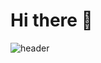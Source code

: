 # Hi there 👋
![header](https://capsule-render.vercel.app/api?type=rect&color=gradient&height=100&section=header&text=Gabriel%20Vilela%20-%20BIM%20Architect%20+%20future%20Data%20Scientist&fontSize=25)



<!--
**gbrfvilela/gbrfvilela** is a ✨ _special_ ✨ repository because its `README.md` (this file) appears on your GitHub profile.

Here are some ideas to get you started:

- 🔭 I’m currently working on ...
- 🌱 I’m currently learning ...
- 👯 I’m looking to collaborate on ...
- 🤔 I’m looking for help with ...
- 💬 Ask me about ...
- 📫 How to reach me: ...
- 😄 Pronouns: ...
- ⚡ Fun fact: ...
-->
